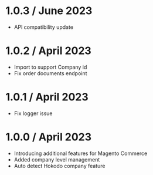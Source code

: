 1.0.3 / June 2023
==================
* API compatibility update

1.0.2 / April 2023
==================
* Import to support Company id
* Fix order documents endpoint

1.0.1 / April 2023
==================
* Fix logger issue

1.0.0 / April 2023
==================
* Introducing additional features for Magento Commerce
* Added company level management
* Auto detect Hokodo company feature
